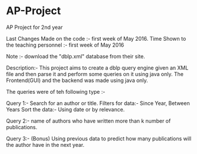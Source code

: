 # AP-Project
AP Project for 2nd year

Last Changes Made on the code :- first week of May 2016.
Time Shown to the teaching personnel :- first week of May 2016

Note :- download the "dblp.xml" database from their site.

Description:-
This project aims to create a dblp query engine given an XML file and then parse it and perform some queries on it using java only.
The Frontend(GUI) and the backend was made using java only.

The queries  were of teh following type :-

Query 1:- 
  Search for an author or title.
  Filters for data:- Since Year, Between Years
  Sort the data:- Using date or by relevance.

Query 2:-
  name of authors who have written more than k number of publications.

Query 3:- (Bonus)
  Using previous data to predict how many publications will the author have in the next year.
